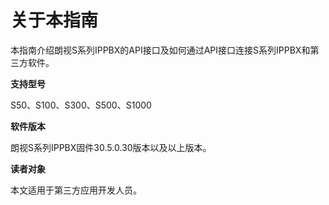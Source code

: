 # 关于本指南

本指南介绍朗视S系列IPPBX的API接口及如何通过API接口连接S系列IPPBX和第三方软件。

**支持型号**

S50、S100、S300、S500、S1000

**软件版本**

朗视S系列IPPBX固件30.5.0.30版本以及以上版本。

**读者对象**

本文适用于第三方应用开发人员。

